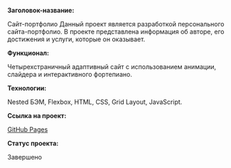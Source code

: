 **Заголовок-название:**

Сайт-портфолио
Данный проект является разработкой персонального сайта-портфолио. В проекте представлена информация об авторе, его достижения и услуги, которые он оказывает.

**Функционал:**

Четырехстраничный адаптивный сайт с использованием анимации, слайдера и интерактивного фортепиано.

**Технологии:**

Nested БЭМ, Flexbox, HTML, CSS, Grid Layout, JavaScript.

**Ссылка на проект:**

[GitHub Pages](https://olga-mus.github.io/olga_denisova/index.html)

**Статус проекта:**

Завершено
